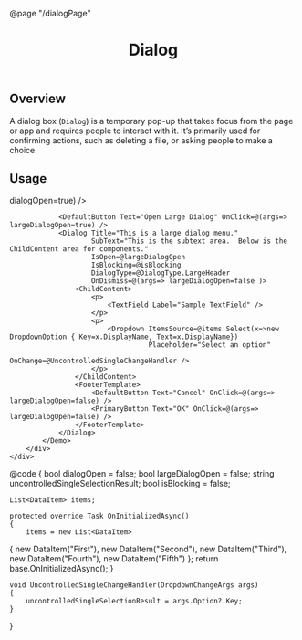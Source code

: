 ﻿@page "/dialogPage"

<header class="root">
    <h1 class="title">Dialog</h1>
</header>
<div class="section" style="transition-delay: 0s;">
    <div id="overview" tabindex="-1">
        <h2 class="subHeading hiddenContent">Overview</h2>
    </div>
    <div class="content">
        <div class="ms-Markdown">
            <p>
                A dialog box (<code>Dialog</code>) is a temporary pop-up that takes focus from the page or app and requires people to interact with it. It’s primarily used for confirming actions, such as deleting a file, or asking people to make a choice.
            </p>
        </div>
    </div>
</div>
<div class="section" style="transition-delay: 0s;">
    <div id="overview" tabindex="-1">
        <h2 class="subHeading">Usage</h2>
    </div>
    <div>
        <div class="subSection">
            <Demo Header="Dialog Example" Key="0" MetadataPath="DialogPage">
                <Checkbox Label="Is Blocking Dialog" @bind-Checked=@isBlocking />
                <DefaultButton Text="Open Dialog" OnClick=@(args=> dialogOpen=true) />
                <Dialog Title="This is a dialog menu."
                        SubText="This is the subtext area.  Below is the ChildContent area for components."
                        IsOpen=@dialogOpen
                        IsBlocking=@isBlocking
                        OnDismiss=@(args=> dialogOpen=false )>
                    <ChildContent>
                        <p>
                            <TextField Label="Sample TextField" />
                        </p>
                        <p>
                            <Dropdown ItemsSource=@items.Select(x=>new DropdownOption { Key=x.DisplayName, Text=x.DisplayName})
                                      Placeholder="Select an option"
                                      OnChange=@UncontrolledSingleChangeHandler />
                        </p>
                    </ChildContent>
                    <FooterTemplate>
                        <DefaultButton Text="Cancel" OnClick=@(args=> dialogOpen=false) />
                        <PrimaryButton Text="OK" OnClick=@(args=> dialogOpen=false) />
                    </FooterTemplate>
                </Dialog>

                <DefaultButton Text="Open Large Dialog" OnClick=@(args=> largeDialogOpen=true) />
                <Dialog Title="This is a large dialog menu."
                        SubText="This is the subtext area.  Below is the ChildContent area for components."
                        IsOpen=@largeDialogOpen
                        IsBlocking=@isBlocking
                        DialogType=@DialogType.LargeHeader
                        OnDismiss=@(args=> largeDialogOpen=false )>
                    <ChildContent>
                        <p>
                            <TextField Label="Sample TextField" />
                        </p>
                        <p>
                            <Dropdown ItemsSource=@items.Select(x=>new DropdownOption { Key=x.DisplayName, Text=x.DisplayName})
                                      Placeholder="Select an option"
                                      OnChange=@UncontrolledSingleChangeHandler />
                        </p>
                    </ChildContent>
                    <FooterTemplate>
                        <DefaultButton Text="Cancel" OnClick=@(args=> largeDialogOpen=false) />
                        <PrimaryButton Text="OK" OnClick=@(args=> largeDialogOpen=false) />
                    </FooterTemplate>
                </Dialog>
            </Demo>
        </div>
    </div>
</div>

@code {
    bool dialogOpen = false;
    bool largeDialogOpen = false;
    string uncontrolledSingleSelectionResult;
    bool isBlocking = false;

    List<DataItem> items;

    protected override Task OnInitializedAsync()
    {
        items = new List<DataItem>
{
            new DataItem("First"),
            new DataItem("Second"),
            new DataItem("Third"),
            new DataItem("Fourth"),
            new DataItem("Fifth")
        };
        return base.OnInitializedAsync();
    }

    void UncontrolledSingleChangeHandler(DropdownChangeArgs args)
    {
        uncontrolledSingleSelectionResult = args.Option?.Key;
    }
}
